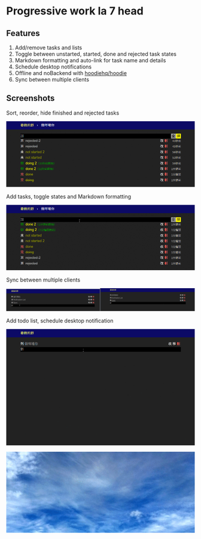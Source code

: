 # Progressive work la 7 head

## Features

1. Add/remove tasks and lists
1. Toggle between unstarted, started, done and rejected task states
2. Markdown formatting and auto-link for task name and details
3. Schedule desktop notifications
2. Offline and noBackend with [hoodiehq/hoodie](https://github.com/hoodiehq/hoodie)
3. Sync between multiple clients

## Screenshots

Sort, reorder, hide finished and rejected tasks

![sort, reorder, hide finished and rejected tasks](./screenshots/sort.gif)

Add tasks, toggle states and Markdown formatting

![add tasks, toggle states and markdown formatting](./screenshots/format.gif)

Sync between multiple clients

![sync between multiple clients](./screenshots/sync.gif)

Add todo list, schedule desktop notification

![add todo list, schedule desktop notification](./screenshots/notify.gif)

![desktop notification](./screenshots/notify-desktop.gif)
